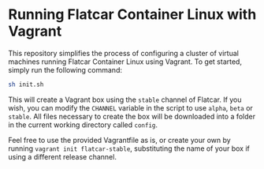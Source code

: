 # Running Flatcar Container Linux with Vagrant

This repository simplifies the process of configuring a cluster of virtual machines running Flatcar Container Linux using Vagrant. To get started, simply run the following command:

```sh
sh init.sh
```

This will create a Vagrant box using the `stable` channel of Flatcar. If you wish, you can modify the `CHANNEL` variable in the script to use `alpha`, `beta` or `stable`. All files necessary to create the box will be downloaded into a folder in the current working directory called `config`.

Feel free to use the provided Vagrantfile as is, or create your own by running `vagrant init flatcar-stable`, substituting the name of your box if using a different release channel.
